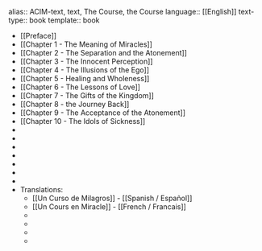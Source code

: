alias:: ACIM-text, text, The Course, the Course
language:: [[English]]
text-type:: book
template:: book

- [[Preface]]
- [[Chapter 1 - The Meaning of Miracles]]
- [[Chapter 2 - The Separation and the Atonement]]
- [[Chapter 3 - The Innocent Perception]]
- [[Chapter 4 - The Illusions of the Ego]]
- [[Chapter 5 - Healing and Wholeness]]
- [[Chapter 6 - The Lessons of Love]]
- [[Chapter 7 - The Gifts of the Kingdom]]
- [[Chapter 8 - the Journey Back]]
- [[Chapter 9 - The Acceptance of the Atonement]]
- [[Chapter 10 - The Idols of Sickness]]
-
-
-
-
-
-
-
- Translations:
	- [[Un Curso de Milagros]] - [[Spanish / Español]]
	- [[Un Cours en Miracle]] - [[French / Francais]]
	-
	-
	-
	-